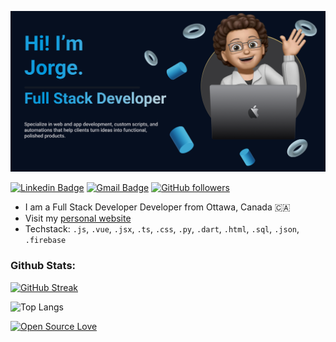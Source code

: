 [![Jorge Rangel](https://github.com/JorgeRan/JorgeRan/blob/main/img/banner.png)](https://jorgeran.github.io/Personal-Website/)


[![Linkedin Badge](https://img.shields.io/badge/-Jorge%20Rangel%20de%20la%20Tejera-blue?style=social&logo=Linkedin&logoColor=blue&link=https://www.linkedin.com/in/jorgerangel-t)](https://www.linkedin.com/in/jorgerangel-t)
[![Gmail Badge](https://img.shields.io/badge/-jorgerangel.coding-c14438?style=social&logo=Gmail&logoColor=red&link=mailto:jorgerangel.coding@gmail.com)](mailto:jorgerangel.coding@gmail.com)
[![GitHub followers](https://img.shields.io/github/followers/JorgeRan?label=Follow&style=social)](https://github.com/JorgeRan) 

<!--
 Thank you for visiting m README.md file here check this video out: https://www.youtube.com/watch?v=0ZGbIKd0XrM 
-->

* I am a Full Stack Developer Developer from Ottawa, Canada 🇨🇦
* Visit my [personal website](https://jorgeran.github.io/Personal-Website/) 
* Techstack: `.js`, `.vue`, `.jsx`, `.ts`, `.css`, `.py`, `.dart`, `.html`, `.sql`, `.json`, `.firebase`


### Github Stats:
[![GitHub Streak](https://github-readme-streak-stats.herokuapp.com?user=JorgeRan&theme=dracula)](https://git.io/streak-stats)


![Top Langs](https://github-readme-stats.vercel.app/api/top-langs/?username=JorgeRan&layout=compact&theme=dark)

[![Open Source Love](https://badges.frapsoft.com/os/v1/open-source.svg?v=102)](https://github.com/ellerbrock/open-source-badge/)
<!--
**JorgeRan/Jorgeran** is a ✨ _special_ ✨ repository because its `README.md` (this file) appears on your GitHub profile.

Here are some ideas to get you started:

- 🔭 I’m currently working on ...
- 🌱 I’m currently learning ...
- 👯 I’m looking to collaborate on ...
- 🤔 I’m looking for help with ...
- 💬 Ask me about ...
- 📫 How to reach me: ...
- 😄 Pronouns: ...
- ⚡ Fun fact: ...
-->
